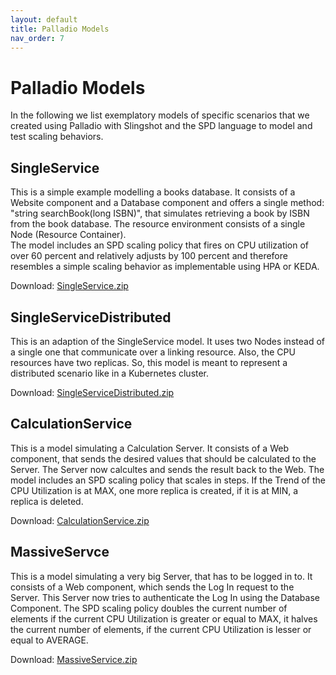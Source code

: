 ```yaml
---
layout: default
title: Palladio Models
nav_order: 7
---
```


# Palladio Models

In the following we list exemplatory models of specific scenarios that we created using Palladio with Slingshot and the SPD language to model and test scaling behaviors.  

## SingleService

This is a simple example modelling a books database. It consists of a Website component and a Database component and offers a single method: "string searchBook(long ISBN)", that simulates retrieving a book by ISBN from the book database. The resource environment consists of a single Node (Resource Container).  
The model includes an SPD scaling policy that fires on CPU utilization of over 60 percent and relatively adjusts by 100 percent and therefore resembles a simple scaling behavior as implementable using HPA or KEDA.  

Download: <a download="SingleService.zip" href="/Kubernetes-Autoscaler-Docs/demonstratorDownloads/SingleService.zip" title="SingleService.zip">SingleService.zip
</a>

## SingleServiceDistributed

This is an adaption of the SingleService model. It uses two Nodes instead of a single one that communicate over a linking resource. Also, the CPU resources have two replicas.  So, this model is meant to represent a distributed scenario like in a Kubernetes cluster.  

Download: <a download="SingleServiceDistributed.zip" href="/Kubernetes-Autoscaler-Docs/demonstratorDownloads/SingleServiceDistributed.zip" title="SingleServiceDistributed.zip">SingleServiceDistributed.zip
</a>

## CalculationService

This is a model simulating a Calculation Server. It consists of a Web component, that sends the desired values that should be calculated to the Server. The Server now calcultes and sends the result back to the Web. The model includes an SPD scaling policy that scales in steps. If the Trend of the CPU Utilization is at MAX, one more replica is created, if it is at MIN, a replica is deleted.

Download: <a download="CalculationService.zip" href="/Kubernetes-Autoscaler-Docs/demonstratorDownloads/CalculationService.zip" title="CalculationService.zip">CalculationService.zip
</a>

## MassiveServce

This is a model simulating a very big Server, that has to be logged in to. It consists of a Web component, which sends the Log In request to the Server. This Server now tries to authenticate the Log In using the Database Component. The SPD scaling policy doubles the current number of elements if the current CPU Utilization is greater or equal to MAX, it halves the current number of elements, if the current CPU Utilization is lesser or equal to AVERAGE.

Download: <a download="MassiveService.zip" href="/Kubernetes-Autoscaler-Docs/demonstratorDownloads/MassiveService.zip" title="MassiveService.zip">MassiveService.zip
</a>

